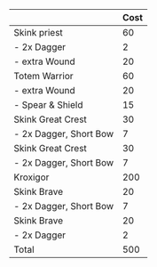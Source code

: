 | | Cost |
| ---| --- |
Skink priest |	60 |
| - 2x Dagger |	2 |
| - extra Wound |	20 |
|Totem Warrior	| 60 |
| - extra Wound	| 20 |
| - Spear & Shield	| 15 |
| Skink Great Crest	| 30 |
| - 2x Dagger,  Short Bow	| 7 |
| Skink Great Crest	| 30 |
| - 2x Dagger,  Short Bow	| 7 |
| Kroxigor	| 200 |
| Skink Brave	| 20 |
| - 2x Dagger,  Short Bow	| 7 |
| Skink Brave	| 20 |
| - 2x Dagger	| 2 |
| Total | 500 |

